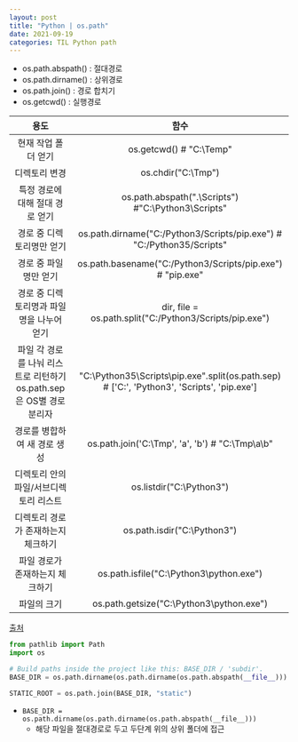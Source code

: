```yaml
---
layout: post
title: "Python | os.path"
date: 2021-09-19
categories: TIL Python path
---
```


- os.path.abspath() : 절대경로
- os.path.dirname() : 상위경로
- os.path.join() : 경로 합치기
- os.getcwd() : 실행경로

|                                 용도                                 |                                            함수                                            |
| :------------------------------------------------------------------: | :----------------------------------------------------------------------------------------: |
|                         현재 작업 폴더 얻기                          |                                  os.getcwd() # "C:\Temp"                                   |
|                            디렉토리 변경                             |                                     os.chdir("C:\Tmp")                                     |
|                   특정 경로에 대해 절대 경로 얻기                    |                     os.path.abspath(".\Scripts") #"C:\Python3\Scripts"                     |
|                      경로 중 디렉토리명만 얻기                       |           os.path.dirname("C:/Python3/Scripts/pip.exe") # "C:/Python35/Scripts"            |
|                        경로 중 파일명만 얻기                         |                 os.path.basename("C:/Python3/Scripts/pip.exe") # "pip.exe"                 |
|              경로 중 디렉토리명과 파일명을 나누어 얻기               |                  dir, file = os.path.split("C:/Python3/Scripts/pip.exe")                   |
| 파일 각 경로를 나눠 리스트로 리턴하기 os.path.sep은 OS별 경로 분리자 | "C:\Python35\Scripts\pip.exe".split(os.path.sep) # ['C:', 'Python3', 'Scripts', 'pip.exe'] |
|                     경로를 병합하여 새 경로 생성                     |                      os.path.join('C:\Tmp', 'a', 'b') # "C:\Tmp\a\b"                       |
|                디렉토리 안의 파일/서브디렉토리 리스트                |                                  os.listdir("C:\Python3")                                  |
|                 디렉토리 경로가 존재하는지 체크하기                  |                                os.path.isdir("C:\Python3")                                 |
|                   파일 경로가 존재하는지 체크하기                    |                          os.path.isfile("C:\Python3\python.exe")                           |
|                             파일의 크기                              |                          os.path.getsize("C:\Python3\python.exe")                          |

[출처](https://itmining.tistory.com/122)

```python
from pathlib import Path
import os

# Build paths inside the project like this: BASE_DIR / 'subdir'.
BASE_DIR = os.path.dirname(os.path.dirname(os.path.abspath(__file__)))

STATIC_ROOT = os.path.join(BASE_DIR, "static")

```

- `BASE_DIR = os.path.dirname(os.path.dirname(os.path.abspath(__file__)))`
  - 해당 파일을 절대경로로 두고 두단계 위의 상위 폴더에 접근
